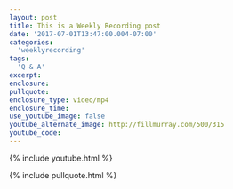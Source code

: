 ```yaml
---
layout: post
title: This is a Weekly Recording post
date: '2017-07-01T13:47:00.004-07:00'
categories:
  'weeklyrecording'
tags:
  'Q & A'
excerpt:
enclosure:
pullquote:
enclosure_type: video/mp4
enclosure_time:
use_youtube_image: false
youtube_alternate_image: http://fillmurray.com/500/315
youtube_code:
---
```

{% include youtube.html %}

{% include pullquote.html %}
